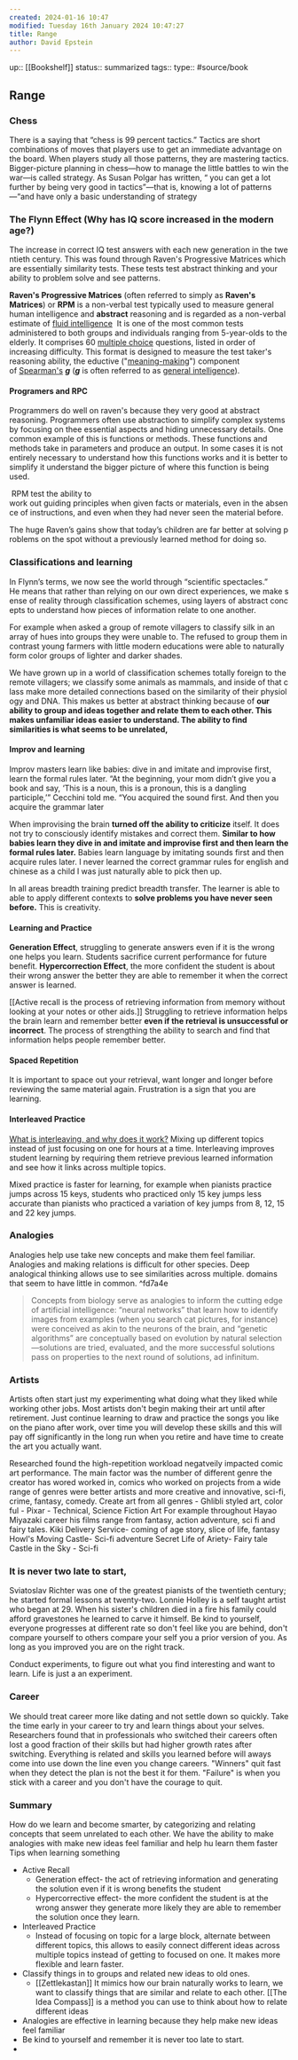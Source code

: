 ```yaml
---
created: 2024-01-16 10:47
modified: Tuesday 16th January 2024 10:47:27
title: Range
author: David Epstein
---
```

up::  [[Bookshelf]]
status:: summarized
tags::
type:: #source/book

## Range

### Chess
There is a saying that “chess is 99 percent tactics.” Tactics are short combinations of moves that players use to get an immediate advantage on the board. When players study all those patterns, they are mastering tactics. Bigger-picture planning in chess—how to manage the little battles to win the war—is called strategy. As Susan Polgar has written, “ you can get a lot further by being very good in tactics”—that is, knowing a lot of patterns—“and have only a basic understanding of strategy


### The Flynn Effect (Why has IQ score increased in the modern age?)
The increase in correct IQ test answers with each new generation in the twentieth century.
This was found through Raven's Progressive Matrices  which are essentially similarity tests. These tests test abstract thinking and your ability to problem solve and see patterns.

**Raven's Progressive Matrices** (often referred to simply as **Raven's Matrices**) or **RPM** is a non-verbal test typically used to measure general human intelligence and **abstract** reasoning and is regarded as a non-verbal estimate of [fluid intelligence](https://en.wikipedia.org/wiki/Fluid_and_crystallized_intelligence "Fluid and crystallized intelligence")  It is one of the most common tests administered to both groups and individuals ranging from 5-year-olds to the elderly. It comprises 60 [multiple choice](https://en.wikipedia.org/wiki/Multiple_choice "Multiple choice") questions, listed in order of increasing difficulty. This format is designed to measure the test taker's reasoning ability, the eductive ("[meaning-making](https://en.wikipedia.org/wiki/Meaning-making "Meaning-making")") component of [Spearman's](https://en.wikipedia.org/wiki/Charles_Spearman "Charles Spearman") _**g**_ (_**g**_ is often referred to as [general intelligence](https://en.wikipedia.org/wiki/G_factor_(psychometrics) "G factor (psychometrics)")).

#### Programers and RPC
Programmers do well on raven's because they very good at abstract reasoning. Programmers often use abstraction to simplify complex systems by focusing on thee essential aspects and hiding unnecessary details. One common example of this is functions or methods. These functions and methods take in parameters and produce an output. In some cases it is not entirely necessary to understand how this functions works and it is better to simplify it understand the bigger picture of where this function is being used.

 RPM test the ability to work out guiding principles when given facts or materials, even in the absence of instructions, and even when they had never seen the material before.

The huge Raven’s gains show that today’s children are far better at solving problems on the spot without a previously learned method for doing so.

### Classifications and learning
In Flynn’s terms, we now see the world through “scientific spectacles.”
He means that rather than relying on our own direct experiences, we make sense of reality through classification schemes, using layers of abstract concepts to understand how pieces of information relate to one another. 

For example when asked a group of remote villagers to classify silk in an array of hues into groups they were unable to. The refused to group them in contrast young farmers with little modern educations were able to naturally form color groups of lighter and darker shades.

We have grown up in a world of classification schemes totally foreign to the remote villagers; we classify some animals as mammals, and inside of that class make more detailed connections based on the similarity of their physiology and DNA. This makes us better at abstract thinking because of **our ability to group and ideas together and relate them to each other. This makes unfamiliar ideas easier to understand. The ability to find similarities is what seems to be unrelated,**

#### Improv and learning
Improv masters learn like babies: dive in and imitate and improvise first, learn the formal rules later. “At the beginning, your mom didn’t give you a book and say, ‘This is a noun, this is a pronoun, this is a dangling participle,’” Cecchini told me. “You acquired the sound first. And then you acquire the grammar later

When improvising the brain **turned off the ability to criticize** itself. It does not try to consciously identify mistakes and correct them. **Similar to how babies learn they dive in and imitate and improvise first and then learn the formal rules later.**
Babies learn language by imitating sounds first and then acquire rules later. I never learned the correct grammar rules for english and chinese as a child I was just naturally able to pick then up.

In all areas breadth training predict breadth transfer. The learner is able to able to apply different contexts to **solve problems you have never seen before.** This is creativity.

#### Learning and Practice
**Generation Effect**, struggling to generate answers even if it is the wrong one helps you learn. Students sacrifice  current performance for future benefit.
**Hypercorrection Effect**, the more confident the student is about their wrong answer the better they are able to remember it when the correct answer is learned.

[[Active recall is the process of retrieving information from memory without looking at your notes or other aids.]]
Struggling to retrieve information helps the brain learn and remember better **even if the retrieval is unsuccessful or incorrect**. The process of strengthing the ability to search and find that information helps people remember better.
#### Spaced Repetition
It is important to space out your retrieval, want longer and longer before reviewing the same material again.
Frustration is a sign that you are learning.

#### Interleaved Practice
[What is interleaving, and why does it work?](https://blog.innerdrive.co.uk/why-interleaving-works)
Mixing up different topics instead of just focusing on one for hours at a time. Interleaving improves student learning by requiring them retrieve previous learned information and see how it links across multiple topics.

Mixed practice is faster for learning, for example when pianists practice jumps across 15 keys, students who practiced only 15 key jumps less accurate than pianists who practiced a variation of key jumps from 8, 12, 15 and 22 key jumps.


### Analogies

Analogies help use take new concepts and make them feel familiar. Analogies and making relations is difficult for other species. Deep analogical thinking allows use to see similarities across multiple. domains that seem to have little in common.  ^fd7a4e

> Concepts from biology serve as analogies to inform the cutting edge of artificial intelligence: “neural networks” that learn how to identify images from examples (when you search cat pictures, for instance) were conceived as akin to the neurons of the brain, and “genetic algorithms” are conceptually based on evolution by natural selection—solutions are tried, evaluated, and the more successful solutions pass on properties to the next round of solutions, ad infinitum.

### Artists
Artists often start just my experimenting what doing what they liked while working other jobs. Most artists don't begin making their art until after retirement.
Just continue learning to draw and practice the songs you like on the piano after work, over time you will develop these skills and this will pay off significantly in the long run when you retire and have time to create the art you actually want.

Researched found the high-repetition workload negatveily impacted comic art performance. The main factor was the number of different genre the creator has wored worked in, comics who worked on projects from a wide range of genres were better artists and more creative and innovative, sci-fi, crime, fantasy, comedy.
Create art from all genres
	- Ghlibli styled art, color ful
	- Pixar
	- Technical, Science Fiction Art
For example throughout Hayao Miyazaki career his films range from fantasy, action adventure, sci fi and fairy tales.
	Kiki Delivery Service- coming of age story, slice of life, fantasy
	 Howl's Moving Castle- Sci-fi adventure
	 Secret Life of Ariety- Fairy tale
	 Castle in the Sky - Sci-fi

### It is never two late to start,
Sviatoslav Richter was one of the greatest pianists of the twentieth century; he started formal lessons at twenty-two.
 Lonnie Holley is a self taught artist who began at 29. When his sister's children died in a fire his family could afford gravestones he learned to carve it himself.
Be kind to yourself, everyone progresses at different rate so don't feel like you are behind, don't compare yourself to others compare your self you a prior version of you. As long as you improved you are on the right track.

Conduct experiments, to figure out what you find interesting and want to learn.
Life is just a an experiment.

### Career
We should treat career more like dating and not settle down so quickly. Take the time early in your career to try and learn things about your selves.
Researchers found that in professionals who switched their careers often lost a good fraction of their skills but had higher growth rates after switching. Everything is related and skills you learned before will aways come into use down the line even you change careers.
"Winners" quit fast when they detect the plan is not the best it for them.
"Failure" is when you stick with a career and you don't have the courage to quit.


### Summary
How do we learn and become smarter, by categorizing and relating concepts that seem unrelated to each other. We have the ability to make analogies with make new ideas feel familiar and help hu learn them faster
Tips when learning something
- Active Recall
	- Generation effect- the act of retrieving information and generating the solution even if it is wrong benefits the student
	- Hypercorrective effect- the more confident the student is at the wrong answer they generate more likely they are able to remember the solution once they learn.
- Interleaved Practice
	- Instead of focusing on topic for a large block, alternate between different topics, this allows to easily connect different ideas across multiple topics instead of getting to focused on one. It makes more flexible and learn faster.
- Classify things in to groups and related new ideas to old ones.
	- [[Zettlekastan]] It mimics how our brain naturally works to learn, we want to classify things that are similar and relate to each other. [[The Idea Compass]] is a method you can use to think about how to relate different ideas
- Analogies are effective in learning because they help make new ideas feel familiar
- Be kind to yourself and remember it is never too late to start.
-
